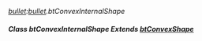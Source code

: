_[bullet](../../modules/bullet/bullet-module.md):[bullet](../../modules/bullet/bullet-module.md).btConvexInternalShape_
##### Class btConvexInternalShape Extends [btConvexShape](../../modules/bullet/bullet-btconvexshape.md)
